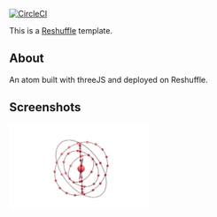 [![CircleCI](https://circleci.com/gh/reshufflehq/blank.svg?style=svg)](https://circleci.com/gh/reshufflehq/blank)

This is a [Reshuffle](https://reshuffle.com/) template.

## About

An atom built with threeJS and deployed on Reshuffle.

## Screenshots

<img src="./thumbnail.png" width="50%" height="50%">
